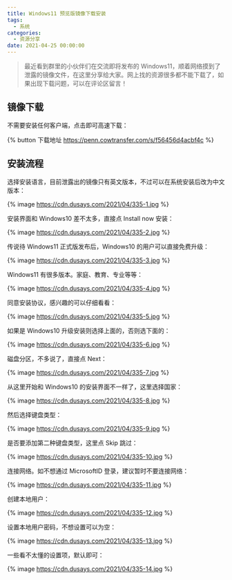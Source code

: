 ```yaml
---
title: Windows11 预览版镜像下载安装
tags:
  - 系统
categories:
  - 资源分享
date: 2021-04-25 00:00:00
---
```


> 最近看到群里的小伙伴们在交流即将发布的 Windows11，顺着网络摸到了泄露的镜像文件，在这里分享给大家。网上找的资源很多都不能下载了，如果出现下载问题，可以在评论区留言！

<!-- more -->

## 镜像下载

不需要安装任何客户端，点击即可高速下载：

{% button 下载地址 https://penn.cowtransfer.com/s/f56456d4acbf4c %}

## 安装流程

选择安装语言，目前泄露出的镜像只有英文版本，不过可以在系统安装后改为中文版本：

{% image https://cdn.dusays.com/2021/04/335-1.jpg %}

安装界面和 Windows10 差不太多，直接点 Install now 安装：

{% image https://cdn.dusays.com/2021/04/335-2.jpg %}

传说待 Windows11 正式版发布后，Windows10 的用户可以直接免费升级：

{% image https://cdn.dusays.com/2021/04/335-3.jpg %}

Windows11 有很多版本。家庭、教育、专业等等：

{% image https://cdn.dusays.com/2021/04/335-4.jpg %}

同意安装协议，感兴趣的可以仔细看看：

{% image https://cdn.dusays.com/2021/04/335-5.jpg %}

如果是 Windows10 升级安装则选择上面的，否则选下面的：

{% image https://cdn.dusays.com/2021/04/335-6.jpg %}

磁盘分区，不多说了，直接点 Next：

{% image https://cdn.dusays.com/2021/04/335-7.jpg %}

从这里开始和 Windows10 的安装界面不一样了，这里选择国家：

{% image https://cdn.dusays.com/2021/04/335-8.jpg %}

然后选择键盘类型：

{% image https://cdn.dusays.com/2021/04/335-9.jpg %}

是否要添加第二种键盘类型，这里点 Skip 跳过：

{% image https://cdn.dusays.com/2021/04/335-10.jpg %}

连接网络。如不想通过 MicrosoftID 登录，建议暂时不要连接网络：

{% image https://cdn.dusays.com/2021/04/335-11.jpg %}

创建本地用户：

{% image https://cdn.dusays.com/2021/04/335-12.jpg %}

设置本地用户密码，不想设置可以为空：

{% image https://cdn.dusays.com/2021/04/335-13.jpg %}

一些看不太懂的设置项，默认即可：

{% image https://cdn.dusays.com/2021/04/335-14.jpg %}
